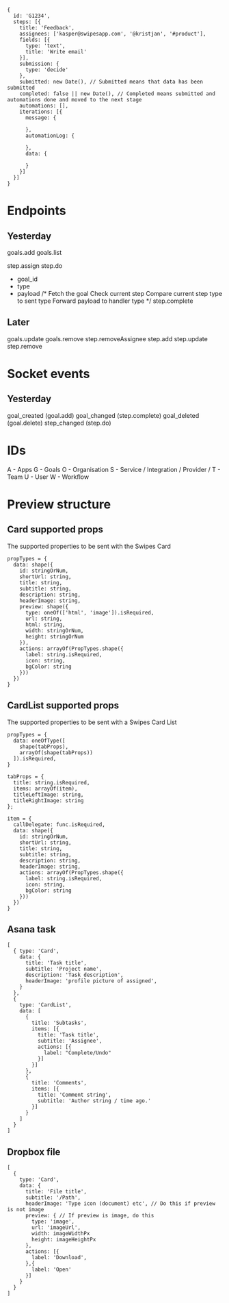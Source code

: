 ```
{
  id: 'G1234',
  steps: [{
    title: 'Feedback',
    assignees: ['kasper@swipesapp.com', '@kristjan', '#product'],
    fields: [{
      type: 'text',
      title: 'Write email'
    }],
    submission: {
      type: 'decide'
    },
    submitted: new Date(), // Submitted means that data has been submitted
    completed: false || new Date(), // Completed means submitted and automations done and moved to the next stage
    automations: [],
    iterations: [{
      message: {

      },
      automationLog: {

      },
      data: {

      }
    }]
  }]
}
```



# Endpoints
## Yesterday
goals.add
goals.list


step.assign
step.do
- goal_id
- type
- payload
/*
Fetch the goal
Check current step
Compare current step type to sent type
Forward payload to handler type
*/
step.complete



## Later
goals.update
goals.remove
step.removeAssignee
step.add
step.update
step.remove


# Socket events
## Yesterday
goal_created (goal.add)
goal_changed (step.complete)
goal_deleted (goal.delete)
step_changed (step.do)

# IDs

A - Apps
G - Goals
O - Organisation
S - Service / Integration / Provider /
T - Team
U - User
W - Workflow

# Preview structure

## Card supported props
The supported properties to be sent with the Swipes Card
```
propTypes = {
  data: shape({
    id: stringOrNum,
    shortUrl: string,
    title: string,
    subtitle: string,
    description: string,
    headerImage: string,
    preview: shape({
      type: oneOf(['html', 'image']).isRequired,
      url: string,
      html: string,
      width: stringOrNum,
      height: stringOrNum
    }),
    actions: arrayOf(PropTypes.shape({
      label: string.isRequired,
      icon: string,
      bgColor: string
    }))
  })
}
```

## CardList supported props
The supported properties to be sent with a Swipes Card List
```
propTypes = {
  data: oneOfType([
    shape(tabProps),
    arrayOf(shape(tabProps))
  ]).isRequired,
}

tabProps = {
  title: string.isRequired,
  items: arrayOf(item),
  titleLeftImage: string,
  titleRightImage: string
};

item = {
  callDelegate: func.isRequired,
  data: shape({
    id: stringOrNum,
    shortUrl: string,
    title: string,
    subtitle: string,
    description: string,
    headerImage: string,
    actions: arrayOf(PropTypes.shape({
      label: string.isRequired,
      icon: string,
      bgColor: string
    }))
  })
}

```


## Asana task
```
[
  { type: 'Card',
    data: {
      title: 'Task title',
      subtitle: 'Project name',
      description: 'Task description',
      headerImage: 'profile picture of assigned',
    }
  },
  {
    type: 'CardList',
    data: [
      {
        title: 'Subtasks',
        items: [{
          title: 'Task title',
          subtitle: 'Assignee',
          actions: [{
            label: "Complete/Undo"
          }]
        }]
      },
      {
        title: 'Comments',
        items: [{
          title: 'Comment string',
          subtitle: 'Author string / time ago.'
        }]
      }
    ]
  }
]
```


## Dropbox file
```
[
  {
    type: 'Card',
    data: {
      title: 'File title',
      subtitle: '/Path',
      headerImage: 'Type icon (document) etc', // Do this if preview is not image
      preview: { // If preview is image, do this
        type: 'image',
        url: 'imageUrl',
        width: imageWidthPx
        height: imageHeightPx
      },
      actions: [{
        label: 'Download',
      },{
        label: 'Open'
      }]
    }
  }
]
```
